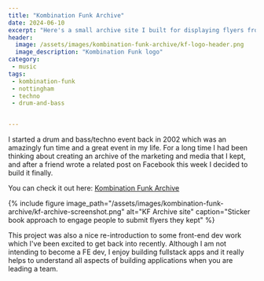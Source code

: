 ```yaml
---
title: "Kombination Funk Archive"
date: 2024-06-10
excerpt: "Here's a small archive site I built for displaying flyers from a music event I started back in 2002"
header:
  image: /assets/images/kombination-funk-archive/kf-logo-header.png
  image_description: "Kombination Funk logo"
category:
 - music
tags:
 - kombination-funk
 - nottingham
 - techno
 - drum-and-bass


---
```


I started a drum and bass/techno event back in 2002 which was an amazingly fun time and a great event in my life. For a long time I had been thinking about creating an archive of the marketing and media that I kept, and after a friend wrote a related post on Facebook this week I decided to build it finally. 

You can check it out here: [Kombination Funk Archive][1]

{% include figure image_path="/assets/images/kombination-funk-archive/kf-archive-screenshot.png" alt="KF Archive site" caption="Sticker book approach to engage people to submit flyers they kept" %}

This project was also a nice re-introduction to some front-end dev work which I've been excited to get back into recently. Although I am not intending to become a FE dev, I enjoy building fullstack apps and it really helps to understand all aspects of building applications when you are leading a team. 

[1]: https://kombinationfunk.net